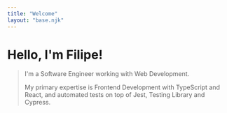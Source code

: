 ```yaml
---
title: "Welcome"
layout: "base.njk"
---
```


<div class="-mx-8 -my-4 px-8 pt-10 pb-20 bg-gray-900">

# Hello, I'm Filipe!

<blockquote class="max-w-3xl pl-4 border-l-2 border-blue-300 text-lg">
I'm a Software Engineer working with Web Development.

My primary expertise is Frontend Development with TypeScript and React, and automated tests on top of Jest, Testing Library and Cypress.

</blockquote>
</div>
